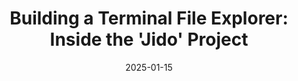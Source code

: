 ---
title: "Building a Terminal File Explorer: Inside the 'Jido' Project"
date: "2025-01-15"
presenter: "Brook Jeynes"
summary: "Brook Jeynes walks through the hurdles of creating 'Jido,' a Zig-powered File Explorer designed for the terminal. He shares the technical challenges encountered—from handling file previews to implementing fuzzy search—and details the solutions he employed to keep the tool both efficient and user-friendly. Brook concludes with insights on how Zig’s language features facilitated seamless command integration and improved overall performance."
tags: ["terminal", "CLI tools", "File Explorer", "development", "Jido", "Zig"]
videoUrl: "https://sswcom-my.sharepoint.com/:v:/r/personal/samwagner_ssw_com_au/Documents/Recordings/%F0%9F%8E%B1%20Knowledge%20sharing%20-%20Sam,%20Brook%20and%20Jack%20%F0%9F%A7%A0-20250115_123343-Meeting%20Recording.mp4?csf=1&web=1&e=EmBNCc&nav=eyJyZWZlcnJhbEluZm8iOnsicmVmZXJyYWxBcHAiOiJTdHJlYW1XZWJBcHAiLCJyZWZlcnJhbFZpZXciOiJTaGFyZURpYWxvZy1MaW5rIiwicmVmZXJyYWxBcHBQbGF0Zm9ybSI6IldlYiIsInJlZmVycmFsTW9kZSI6InZpZXcifX0%3D"
githubRepo: "https://github.com/brookjeynes/jido"
---